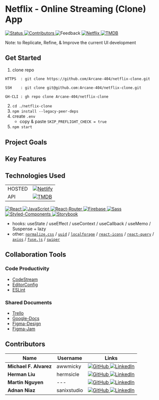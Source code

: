 # Netflix - Online Streaming (Clone) App

[ ![Status][Badge-Web-Status] ][Web-Page]
[ ![Contributors][Badge-Contributors] ](#Contributors)
![Feedback][Badge-Feedback]
[ ![Netflix][Badge-Netflix] ][Netflix]
[ ![TMDB][Badge-TMDB] ][TMDB]
<!-- [ ![Netlify Status][Badge-Netlify-Status] ][Netlify-Deploy] -->

Note: to Replicate, Refine, & Improve the current UI development

## Get Started

1. clone repo
```txt
HTTPS  : git clone https://github.com/Arcane-404/netflix-clone.git

SSH    : git clone git@github.com:Arcane-404/netflix-clone.git

GH-CLI : gh repo clone Arcane-404/netflix-clone
```
2. `cd ./netflix-clone`
3. `npm install --legacy-peer-deps`
4. create `.env`
   - copy & paste `SKIP_PREFLIGHT_CHECK = true`
5. `npm start`

## Project Goals
## Key Features

## Technologies Used

|||
|-|-|
| HOSTED | [ ![Netlify][Badge-Netlify] ][Netlify] |
| API		 | [ ![TMDB][Badge-TMDB] ][TMDB] |

[ ![React][Badge-React] ][React]
[ ![JavaScript][Badge-JavaScript] ][JavaScript]
[ ![React-Router][Badge-React-Router] ][React-Router]
[ ![Firebase][Badge-Firebase] ][Firebase]
[ ![Sass][Badge-Sass] ][Sass]
[ ![Styled-Components][Badge-Styled-Components] ][Styled-Components]
[ ![Storybook][Badge-Storybook] ][Storybook]
- hooks:
useState /
useEffect /
useContext /
useCallback /
useMemo /
Suspense + lazy
- other:
[`normalize.css`][styled-normalize] /
[`uuid`][uuid] /
[`localforage`][localforage] /
[`react-icons`][react-icons] /
[`react-query`][react-query] /
[`axios`][axios] /
[`fuse.js`][fusejs] /
[`swiper`][swiper]

## Collaboration Tools

### Code Productivity

- [CodeStream][CodeStream]
- [EditorConfig][EditorConfig]
- [ESLint][ESLint]

### Shared Documents

- [Trello][Trello]
- [Google-Docs][Google-Docs]
- [Figma-Design][Figma-Design]
- [Figma-Jam][Figma-Jam]

## Contributors

| Name  | Username  | Links |
| ----- | --------- | ----- |
| **Michael F. Alvarez** | awwmicky   | [ ![GitHub][Badge-GitHub] ][Micky-GitHub] [ ![LinkedIn][Badge-LinkedIn] ][Micky-LinkedIn] |
| **Herman Liu**         | hermsicle  | [ ![GitHub][Badge-GitHub] ][Herman-GitHub] [ ![LinkedIn][Badge-LinkedIn] ][Herman-LinkedIn] |
| **Martin Nguyen**      | --- | [ ![GitHub][Badge-GitHub] ][Martin-GitHub] [ ![LinkedIn][Badge-LinkedIn] ][Martin-LinkedIn] |
| **Adnan Niaz**         | sanixstudio | [ ![GitHub][Badge-GitHub] ][Adnan-GitHub] [ ![LinkedIn][Badge-LinkedIn] ][Adnan-LinkedIn] |

<!--  -->

<!-- Top Priority Badges -->
[Web-Page]: https://the-netflix-clone.netlify.app/
[Badge-Web-Status]: https://img.shields.io/website-up-down-sucess-important/https://the-netflix-clone.netlify.app/.svg?style=for-the-badge
[Badge-Status]: https://img.shields.io/badge/Status-In_Development-informational?style=for-the-badge

[Badge-Contributors]: https://img.shields.io/github/contributors/Arcane-404/netflix-clone?color=lightgreen&style=for-the-badge
[Badge-Feedback]: https://img.shields.io/badge/Ask_Me-anything-1abc9c.svg?style=for-the-badge

[Badge-Netlify-Status]: https://api.netlify.com/api/v1/badges/___/deploy-status
[Netlify-Deploy]: https://app.netlify.com/sites/the-netflix-clone/deploys

[Badge-Netflix]: https://img.shields.io/badge/Netflix-E50914?style=for-the-badge&logo=netflix&logoColor=FFF
[Netflix]: https://www.netflix.com/


<!-- Technology Link -->
[React]: https://reactjs.org/
[JavaScript]: https://standardjs.com/
[React-Router]: https://reactrouter.com/
[Firebase]: https://firebase.google.com/
[Sass]: https://sass-lang.com/
[Styled-Components]: https://styled-components.com/
[Storybook]: https://storybook.js.org/

<!-- Technology Badge -->
[Badge-React]: https://img.shields.io/badge/React-20232A.svg?&style=for-the-badge&logo=React&logoColor=61DAFB
[Badge-JavaScript]: https://img.shields.io/badge/JavaScript-F7DF1E?style=for-the-badge&logo=javascript&logoColor=black
[Badge-React-Router]: https://img.shields.io/badge/-React_Router-CA4245.svg?style=for-the-badge&logo=React-Router&logoColor=FFF
[Badge-Firebase]: https://img.shields.io/badge/Firebase-FFCB2B.svg?&style=for-the-badge&logo=Firebase&logoColor=333
[Badge-Sass]: https://img.shields.io/badge/Sass-CC6699?style=for-the-badge&logo=sass&logoColor=white
[Badge-Styled-Components]: https://img.shields.io/badge/Styled_Components-DB748E.svg?&style=for-the-badge&logo=Styled-Components&logoColor=FFF
[Badge-Storybook]: https://img.shields.io/badge/Storybook-F0608A.svg?&style=for-the-badge&logo=Storybook&logoColor=FFF

<!-- Other Technology Link & Badge -->
[Netlify]: https://www.netlify.com/
[styled-normalize]: https://necolas.github.io/normalize.css/
[uuid]: https://www.npmjs.com/package/uuid
[localforage]: https://localforage.github.io/localForage/
[react-icons]: https://react-icons.github.io/react-icons/
[react-query]: https://react-query.tanstack.com/
[axios]: https://axios-http.com/
[fusejs]: https://fusejs.io/
[swiper]: https://swiperjs.com/

[Badge-Netlify]: https://img.shields.io/badge/Netlify-00C7B7?style=for-the-badge&logo=netlify&logoColor=FFF
[Badge-TMDB]: https://img.shields.io/badge/TMDB-90CEA1?style=for-the-badge&logo=TMDB&logoColor=FFF
[TMDB]: https://www.themoviedb.org/documentation/api


<!-- Productivity Tools Link -->
[CodeStream]: https://www.codestream.com/
[EditorConfig]: https://editorconfig.org/
[ESLint]: https://eslint.org/
[Trello]: https://trello.com/b/ua1epL8D/netflix-clone
[Google-Docs]: https://docs.google.com/document/d/1cVYFRZrMNB_DM8Zqk7nY0m7LTcVHEGx03nTi7N7ifdo/edit?usp=sharing
[Figma-Jam]: https://www.figma.com/file/uV72mjoGtFQXgk2wWZ6ImV/brainstorm-netflix-clone-app?node-id=0%3A1
[Figma-Design]: https://www.figma.com/file/6Ckhfg9bMKDB2IP62qXCQa/design-netflix-clone-app?node-id=0%3A1


<!-- Contributors Link -->
[Micky-GitHub]: https://github.com/awwmicky
[Micky-LinkedIn]: https://www.linkedin.com/in/awwmicky/
[Herman-GitHub]: https://github.com/hermsicle
[Herman-LinkedIn]: https://www.linkedin.com/in/hermanliu168/
[Martin-GitHub]: https://github.com/Martinn80
[Martin-LinkedIn]: https://www.linkedin.com/in/ngumartin/
[Adnan-GitHub]: https://github.com/sanixstudio
[Adnan-LinkedIn]: https://www.linkedin.com/in/sanixstudio/

<!-- Contributors Badge -->
[Badge-GitHub]: https://img.shields.io/badge/GitHub-100000?style=for-the-badge&logo=github&logoColor=FFF
[Badge-LinkedIn]: https://img.shields.io/badge/LinkedIn-0077B5?style=for-the-badge&logo=linkedin&logoColor=FFF

